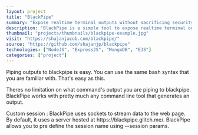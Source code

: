 ```yaml
---		
layout: project
title: "BlackPipe"
summary: "Expose realtime terminal outputs without sacrificing security."
description: "BlackPipe is a simple tool to expose realtime terminal outputs without sacrificing security."
thumbnail: "projects/thumbnails/blackpipe-example.jpg"
visit: "https://shajanjacob.com/blackpipe/"
source: "https://github.com/shajanjp/blackpipe"
technologies: ["NodeJS", "ExpressJS", "MongoDB", "EJS"]
categories: ["project"]
---
```

<p>
Piping outputs to blackpipe is easy. You can use the same bash syntax that you are familiar with.
That's easy as this.</p>
<p>Theres no limitation on what command's output you are piping to blackpipe. BlackPipe works with pretty much any command line tool that generates an output.</p>

<p>Custom session : BlackPipe uses sockets to stream data to the web page. By default, it uses a server hosted at https://blackpipe.glitch.me/. BlackPipe allows you to pre define the session name using --session params. </p>